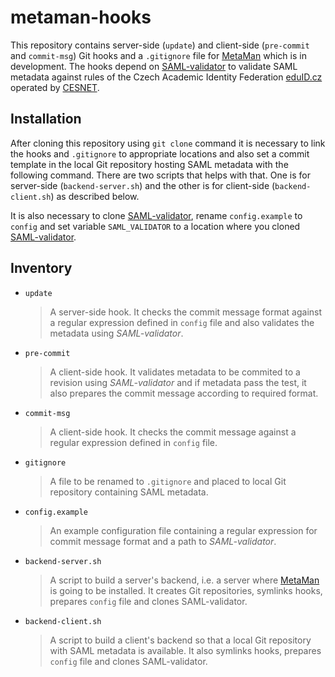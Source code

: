 # metaman-hooks

This repository contains server-side (`update`) and client-side (`pre-commit` and `commit-msg`) Git hooks and a `.gitignore` file for [MetaMan][] which is in development. The hooks depend on [SAML-validator][] to validate SAML metadata against rules of the Czech Academic Identity Federation [eduID.cz][] operated by [CESNET][].

## Installation

After cloning this repository using `git clone` command it is necessary to link the hooks and `.gitignore` to appropriate locations and also set a commit template in the local Git repository hosting SAML metadata with the following command. There are two scripts that helps with that. One is for server-side (`backend-server.sh`) and the other is for client-side (`backend-client.sh`) as described below.

It is also necessary to clone [SAML-validator][], rename `config.example` to `config` and set variable `SAML_VALIDATOR` to a location where you cloned [SAML-validator][].

## Inventory

* `update`
  > A server-side hook. It checks the commit message format against a regular expression defined in `config` file and also validates the metadata using _SAML-validator_.

* `pre-commit`
  > A client-side hook. It validates metadata to be commited to a revision using _SAML-validator_ and if metadata pass the test, it also prepares the commit message according to required format.

* `commit-msg`
  > A client-side hook. It checks the commit message against a regular expression defined in `config` file.

* `gitignore`
  > A file to be renamed to `.gitignore` and placed to local Git repository containing SAML metadata.

* `config.example`
  > An example configuration file containing a regular expression for commit message format and a path to _SAML-validator_.

* `backend-server.sh`
  > A script to build a server's backend, i.e. a server where [MetaMan][] is going to be installed. It creates Git repositories, symlinks hooks, prepares `config` file and clones SAML-validator.

* `backend-client.sh`
  > A script to build a client's backend so that a local Git repository with SAML metadata is available. It also symlinks hooks, prepares `config` file and clones SAML-validator.

[MetaMan]: https://github.com/JanOppolzer/metaman
[SAML-validator]: https://github.com/JanOppolzer/saml-validator
[eduID.cz]: https://www.eduid.cz
[CESNET]: https://www.cesnet.cz

